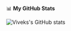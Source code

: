 

📊 **My GitHub Stats**

![Viveks's GitHub stats](https://github-readme-stats.vercel.app/api?username=vivek-neoito&show_icons=true&theme=tokyonight)


